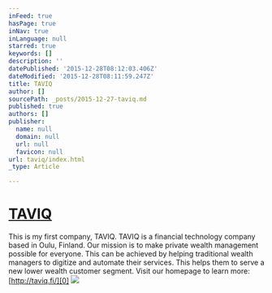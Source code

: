 ```yaml
---
inFeed: true
hasPage: true
inNav: true
inLanguage: null
starred: true
keywords: []
description: ''
datePublished: '2015-12-28T08:12:03.406Z'
dateModified: '2015-12-28T08:11:59.247Z'
title: TAVIQ
author: []
sourcePath: _posts/2015-12-27-taviq.md
published: true
authors: []
publisher:
  name: null
  domain: null
  url: null
  favicon: null
url: taviq/index.html
_type: Article

---
```

# [TAVIQ][0]

This is my first company, TAVIQ. TAVIQ is a financial technology company based in Oulu, Finland. Our mission is to make private wealth management possible for everyone. This can be achieved by helping traditional wealth managers to digitize and automate their services. This helps them to serve a new lower wealth customer segment. Visit our homepage to learn more: [http://taviq.fi/][0]
![](https://the-grid-user-content.s3-us-west-2.amazonaws.com/68a0eb5d-1ec2-41e5-8a9c-84d865d950b0.jpg)

[0]: http://taviq.fi/